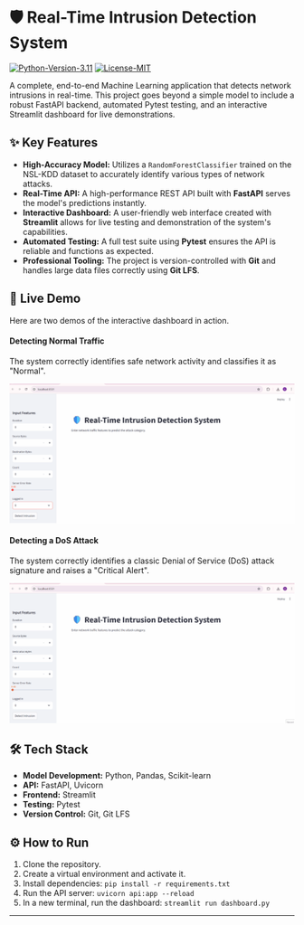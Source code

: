 # 🛡️ Real-Time Intrusion Detection System

[![Python-Version-3.11](https://img.shields.io/badge/Python-3.11-blue.svg)](https://www.python.org/downloads/release/python-3110/)
[![License-MIT](https://img.shields.io/badge/License-MIT-green.svg)](https://opensource.org/licenses/MIT)

A complete, end-to-end Machine Learning application that detects network intrusions in real-time. This project goes beyond a simple model to include a robust FastAPI backend, automated Pytest testing, and an interactive Streamlit dashboard for live demonstrations.

## ✨ Key Features

* **High-Accuracy Model:** Utilizes a `RandomForestClassifier` trained on the NSL-KDD dataset to accurately identify various types of network attacks.
* **Real-Time API:** A high-performance REST API built with **FastAPI** serves the model's predictions instantly.
* **Interactive Dashboard:** A user-friendly web interface created with **Streamlit** allows for live testing and demonstration of the system's capabilities.
* **Automated Testing:** A full test suite using **Pytest** ensures the API is reliable and functions as expected.
* **Professional Tooling:** The project is version-controlled with **Git** and handles large data files correctly using **Git LFS**.

## 🚀 Live Demo

Here are two demos of the interactive dashboard in action.

#### **Detecting Normal Traffic**
The system correctly identifies safe network activity and classifies it as "Normal".

![Demo of Normal Traffic](docs/dashboard_demo.gif)

#### **Detecting a DoS Attack**
The system correctly identifies a classic Denial of Service (DoS) attack signature and raises a "Critical Alert".

![Demo of DoS Attack](docs/dashboard_demo_2.gif)

## 🛠️ Tech Stack

* **Model Development:** Python, Pandas, Scikit-learn
* **API:** FastAPI, Uvicorn
* **Frontend:** Streamlit
* **Testing:** Pytest
* **Version Control:** Git, Git LFS

## ⚙️ How to Run

1.  Clone the repository.
2.  Create a virtual environment and activate it.
3.  Install dependencies: `pip install -r requirements.txt`
4.  Run the API server: `uvicorn api:app --reload`
5.  In a new terminal, run the dashboard: `streamlit run dashboard.py`

---